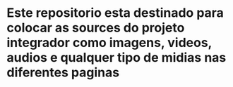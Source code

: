 # Este repositorio esta destinado para colocar as sources do projeto integrador como imagens, videos, audios e qualquer tipo de midias nas diferentes paginas
